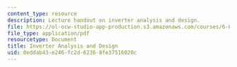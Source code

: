 ```yaml
---
content_type: resource
description: Lecture handout on inverter analysis and design.
file: https://ol-ocw-studio-app-production.s3.amazonaws.com/courses/6-012-microelectronic-devices-and-circuits-fall-2009/0eddab43e246fc2d62368fe37516020c_MIT6_012F09_lec14_inverter.pdf
file_type: application/pdf
resourcetype: Document
title: Inverter Analysis and Design
uid: 0eddab43-e246-fc2d-6236-8fe37516020c
---
```

